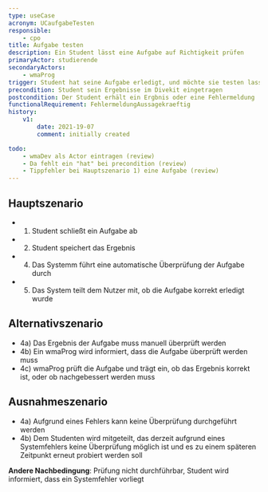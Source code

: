 ```yaml
---
type: useCase
acronym: UCaufgabeTesten
responsible: 
    - cpo
title: Aufgabe testen
description: Ein Student lässt eine Aufgabe auf Richtigkeit prüfen
primaryActor: studierende
secondaryActors:
    - wmaProg 
trigger: Student hat seine Aufgabe erledigt, und möchte sie testen lassen
precondition: Student sein Ergebnisse im Divekit eingetragen
postcondition: Der Student erhält ein Ergbnis oder eine Fehlermeldung
functionalRequirement: FehlermeldungAussagekraeftig
history:
    v1:
        date: 2021-19-07
        comment: initially created

todo: 
    - wmaDev als Actor eintragen (review)
    - Da fehlt ein "hat" bei precondition (review)
    - Tippfehler bei Hauptszenario 1) eine Aufgabe (review)
---
```



## Hauptszenario

* 1) Student schließt ein Aufgabe ab
* 2) Student speichert das Ergebnis
* 4) Das Systemm führt eine automatische Überprüfung der Aufgabe durch
* 5) Das System teilt dem Nutzer mit, ob die Aufgabe korrekt erledigt wurde

## Alternativszenario

* 4a) Das Ergebnis der Aufgabe muss manuell überprüft werden
* 4b) Ein wmaProg wird informiert, dass die Aufgabe überprüft werden muss
* 4c) wmaProg prüft die Aufgabe und trägt ein, ob das Ergebnis korrekt ist, oder ob nachgebessert werden muss

## Ausnahmeszenario 

* 4a) Aufgrund eines Fehlers kann keine Überprüfung durchgeführt werden 
* 4b) Dem Studenten wird mitgeteilt, das derzeit aufgrund eines Systemfehlers keine Überprüfung möglich ist und es zu einem späteren Zeitpunkt erneut probiert werden soll

**Andere Nachbedingung**: Prüfung nicht durchführbar, Student wird informiert, dass ein Systemfehler vorliegt




